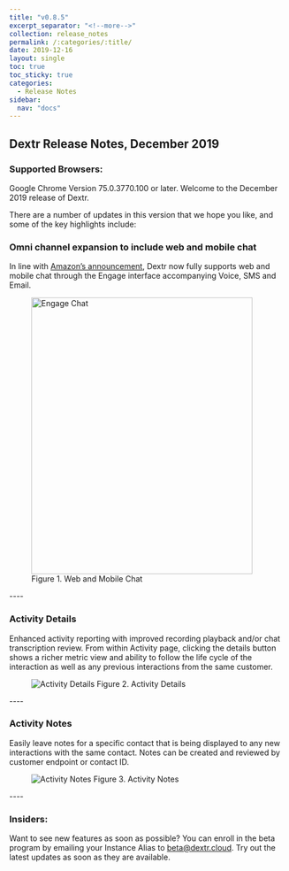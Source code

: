 ```yaml
---
title: "v0.8.5"
excerpt_separator: "<!--more-->"
collection: release_notes
permalink: /:categories/:title/
date: 2019-12-16
layout: single
toc: true
toc_sticky: true
categories:
  - Release Notes
sidebar:
  nav: "docs"
---
```


## Dextr Release Notes, December 2019
### Supported Browsers: 

Google Chrome Version 75.0.3770.100 or later. Welcome to the December 2019 release of Dextr. 

There are a number of updates in this version that we hope you like, and some of the key highlights include: 

### Omni channel expansion to include web and mobile chat

 In line with [Amazon’s announcement](https://aws.amazon.com/blogs/aws/new-omnichannel-contact-center-web-and-mobile-chat-for-amazon-connect/), Dextr now fully supports web and mobile chat through the Engage interface accompanying Voice, SMS and Email. 

<figure>
   <img src="{{ '/assets/images/engage-chat.jpg' }}" alt="Engage Chat" style="height: 500px; width: 400px">
   <span>Figure 1. Web and Mobile Chat</span>
</figure>
----

### Activity Details

Enhanced activity reporting with improved recording playback and/or chat transcription review. From within Activity page, clicking the details button shows a richer metric view and ability to follow the life cycle of the interaction as well as any previous interactions from the same customer. 

<figure>
   <img src="{{ '/assets/images/activity-detail.jpg' }}" alt="Activity Details">
   <span>Figure 2. Activity Details</span>
</figure>
----

### Activity Notes

Easily leave notes for a specific contact that is being displayed to any new interactions with the same contact. Notes can be created and reviewed by customer endpoint or contact ID. 

<figure>
   <img src="{{ '/assets/images/activity-notes.jpg' }}" alt="Activity Notes">
   <span>Figure 3. Activity Notes</span>
</figure>
----

### Insiders: 

Want to see new features as soon as possible? You can enroll in the beta program by emailing your Instance Alias to beta@dextr.cloud.  Try out the latest updates as soon as they are available.  